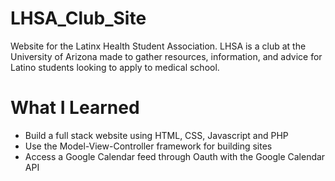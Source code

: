 # LHSA_Club_Site
Website for the Latinx Health Student Association. LHSA is a club at the University of Arizona made to gather resources, information, and advice for Latino students looking to apply to medical school.


# What I Learned

- Build a full stack website using HTML, CSS, Javascript and PHP
- Use the Model-View-Controller framework for building sites
- Access a Google Calendar feed through Oauth with the Google Calendar API
